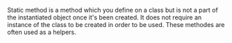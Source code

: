 Static method is a method which you define on a class but is not a part of the instantiated object once it's been created. It does not require an instance of the class to be created in order to be used. These methodes are often used as a helpers.